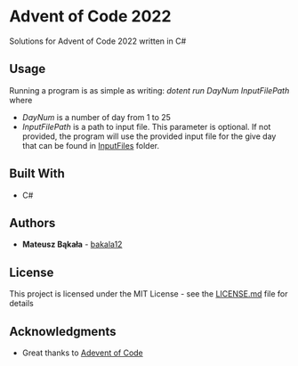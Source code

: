 # Advent of Code 2022

Solutions for Advent of Code 2022 written in C#

## Usage
Running a program is as simple as writing:
*dotent run DayNum InputFilePath*
where
* *DayNum* is a number of day from 1 to 25
* *InputFilePath* is a path to input file. This parameter is optional. If not provided, the program will use the provided input file for the give day that can be found in [InputFiles](InputFiles/) folder.

## Built With

* C#

## Authors

* **Mateusz Bąkała** - [bakala12](https://github.com/bakala12)

## License

This project is licensed under the MIT License - see the [LICENSE.md](LICENSE.md) file for details

## Acknowledgments

* Great thanks to [Adevent of Code](https://adventofcode.com/)